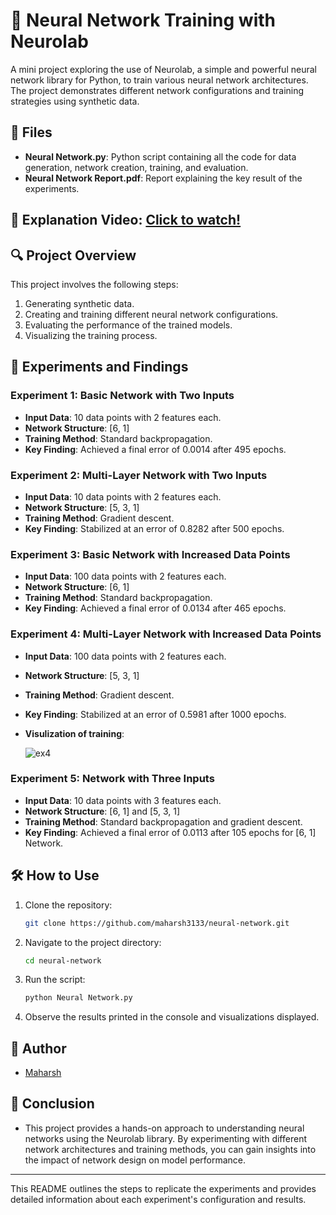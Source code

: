 # 🧠 Neural Network Training with Neurolab

A mini project exploring the use of Neurolab, a simple and powerful neural network library for Python, to train various neural network architectures. The project demonstrates different network configurations and training strategies using synthetic data.

## 📄 Files
- **Neural Network.py**: Python script containing all the code for data generation, network creation, training, and evaluation.
- **Neural Network Report.pdf**: Report explaining the key result of the experiments.

## 🎥 Explanation Video: [Click to watch!](https://drive.google.com/file/d/10cDQ6Ps8o796JD1mjc9s3RMyM3JDE2m8/view?usp=sharing)

## 🔍 Project Overview
This project involves the following steps:
1. Generating synthetic data.
2. Creating and training different neural network configurations.
3. Evaluating the performance of the trained models.
4. Visualizing the training process.

## 🧪 Experiments and Findings

### Experiment 1: Basic Network with Two Inputs
- **Input Data**: 10 data points with 2 features each.
- **Network Structure**: [6, 1]
- **Training Method**: Standard backpropagation.
- **Key Finding**: Achieved a final error of 0.0014 after 495 epochs.

### Experiment 2: Multi-Layer Network with Two Inputs
- **Input Data**: 10 data points with 2 features each.
- **Network Structure**: [5, 3, 1]
- **Training Method**: Gradient descent.
- **Key Finding**: Stabilized at an error of 0.8282 after 500 epochs.

### Experiment 3: Basic Network with Increased Data Points
- **Input Data**: 100 data points with 2 features each.
- **Network Structure**: [6, 1]
- **Training Method**: Standard backpropagation.
- **Key Finding**: Achieved a final error of 0.0134 after 465 epochs.

### Experiment 4: Multi-Layer Network with Increased Data Points
- **Input Data**: 100 data points with 2 features each.
- **Network Structure**: [5, 3, 1]
- **Training Method**: Gradient descent.
- **Key Finding**: Stabilized at an error of 0.5981 after 1000 epochs.
- **Visulization of training**:

   ![ex4](https://github.com/maharsh3133/neural-network/assets/35959045/91bfe568-685c-44c3-8bd5-ba4c475a7490)

### Experiment 5: Network with Three Inputs
- **Input Data**: 10 data points with 3 features each.
- **Network Structure**: [6, 1] and [5, 3, 1]
- **Training Method**: Standard backpropagation and gradient descent.
- **Key Finding**: Achieved a final error of 0.0113 after 105 epochs for [6, 1] Network.

## 🛠️ How to Use
1. Clone the repository:
   ```bash
   git clone https://github.com/maharsh3133/neural-network.git
   ```
2. Navigate to the project directory:
   ```bash
   cd neural-network
   ```
3. Run the script:
   ```bash
   python Neural Network.py
   ```
4. Observe the results printed in the console and visualizations displayed.

## 👤 Author
- [Maharsh](https://www.linkedin.com/in/maharsh-patel-641777168/)

## 🚀 Conclusion
- This project provides a hands-on approach to understanding neural networks using the Neurolab library. By experimenting with different network architectures and training methods, you can gain insights into the impact of network design on model performance.

---

This README outlines the steps to replicate the experiments and provides detailed information about each experiment's configuration and results.
